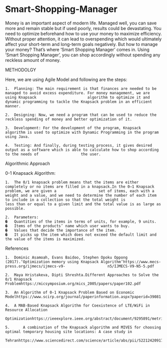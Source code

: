 # Smart-Shopping-Manager
Money is an important aspect of modern life. Managed well, you can save more and remain stable but if used poorly, results could be devastating. You need to optimize beforehand how to use your money to maximize efficiency.  Without proper attention, it can lead to overspending which would ultimately affect your short-term and long-term goals negatively.  But how to manage your money? That’s where ‘Smart Shopping Manager’ comes in. Using ‘Smart Shopping Manager’, you can shop accordingly without spending any reckless amount of money.

METHODOLGY

Here, we are using Agile Model and following are the steps:

	1.	Planning: The main requirement is that finances are needed to be managed to avoid excess expenditure. For money management, we are using Knapsack                       algorithm to optimize it and dynamic programming to tackle the Knapsack problem in an efficient manner.
	
	2.	Designing: Now, we need a program that can be used to reduce the reckless spending of money and better optimization of it.

	3.	Development: For the development of the program, Knapsack algorithm is used to optimize with Dynamic Programming in the program using Java.
	
	4.	Testing: And finally, during testing process, it gives desired output as a software which is able to calculate how to shop according to the needs of                   the user.

Algorithmic Approach

0-1 Knapsack Algorithm:

	1.	The 0/1 knapsack problem means that the items are either completely or no items are filled in a knapsack.In the 0–1 Knapsack problem, we are given a                   set of items, each with a weight and a value, and we need to determine the number of each item to include in a collection so that the total weight is                   less than or equal to a given limit and the total value is as large as possible.
	
	2.	Parameters:
	�	Quantities of the items in terms of units, for example, 9 units.
	�	Items of the products’ name which user wants to buy.
	�	Values that decide the importance of the item.
	�	It picks up the item which does not exceed the default limit and the value of the items is maximized.
	

References
	
	1.	Dominic Asamoah, Evans Baidoo, Stephen Opoku Oppong (2017).‘Optimization memory using Knapsack Algorithm’https://www.mecs-press.org/ijmecs/ijmecs-v9-                   n5/IJMECS-V9-N5-5.pdf
	
	2.	Maya Hristakeva, Dipti Shreshta.Different Approaches to Solve the 0/1 Knapsack Problemhttps://micsymposium.org/mics_2005/papers/paper102.pdf
	
	3.	An Algorithm of 0-1 Knapsack Problem Based on Economic Modelhttps://www.scirp.org/journal/paperinformation.aspx?paperid=39081
	
	4.	A MAB-Based Knapsack Algorithm for Coexistence of LTE/WiFi in Resource Allocation                 
	        Optimizationhttps://ieeexplore.ieee.org/abstract/document/9295891/metrics#metrics
        
	5.      A combination of the Knapsack algorithm and MIVES for choosing optimal temporary housing site locations: A case study in             
	        Tehranhttps://www.sciencedirect.com/science/article/abs/pii/S2212420917303035

